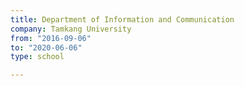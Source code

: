 ```yaml
---
title: Department of Information and Communication
company: Tamkang University
from: "2016-09-06"
to: "2020-06-06"
type: school

---
```

<br>